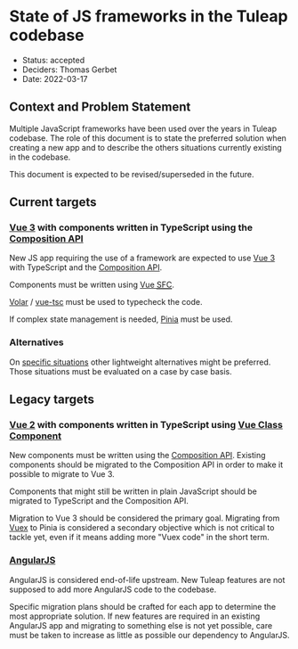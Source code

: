 # State of JS frameworks in the Tuleap codebase

* Status: accepted
* Deciders: Thomas Gerbet
* Date: 2022-03-17

## Context and Problem Statement

Multiple JavaScript frameworks have been used over the years in Tuleap codebase. The role of this document is to state the
preferred solution when creating a new app and to describe the others situations currently existing in the codebase.

This document is expected to be revised/superseded in the future.

## Current targets

### [Vue 3](https://vuejs.org/) with components written in TypeScript using the [Composition API](https://vuejs.org/guide/introduction.html#composition-api)

New JS app requiring the use of a framework are expected to use [Vue 3](https://vuejs.org/) with TypeScript and
the [Composition API](https://vuejs.org/guide/introduction.html#composition-api).

Components must be written using [Vue <abbr title="Single-File Component">SFC</abbr>](https://vuejs.org/guide/scaling-up/sfc.html).

[Volar](https://github.com/johnsoncodehk/volar) / [vue-tsc](https://github.com/johnsoncodehk/volar/tree/master/packages/vue-tsc)
must be used to typecheck the code.

If complex state management is needed, [Pinia](https://pinia.vuejs.org/) must be used.

### Alternatives

On [specific situations](../plugins/tracker/scripts/lib/artifact-modal/adr/0001-choice-of-templating-engine.md) other
lightweight alternatives might be preferred. Those situations must be evaluated on a case by case basis.

## Legacy targets

### [Vue 2](https://v2.vuejs.org/) with components written in TypeScript using [Vue Class Component](https://class-component.vuejs.org/)

New components must be written using the [Composition API](https://github.com/vuejs/composition-api).
Existing components should be migrated to the Composition API in order to make it possible to migrate to Vue 3.

Components that might still be written in plain JavaScript should be migrated to TypeScript and the Composition API.

Migration to Vue 3 should be considered the primary goal. Migrating from [Vuex](https://vuex.vuejs.org/) to Pinia is
considered a secondary objective which is not critical to tackle yet, even if it means adding more "Vuex code" in the short
term.

### [AngularJS](https://angularjs.org/)

AngularJS is considered end-of-life upstream. New Tuleap features are not supposed to add more AngularJS code to the
codebase.

Specific migration plans should be crafted for each app to determine the most appropriate solution. If new features are
required in an existing AngularJS app and migrating to something else is not yet possible, care must be taken to increase
as little as possible our dependency to AngularJS.